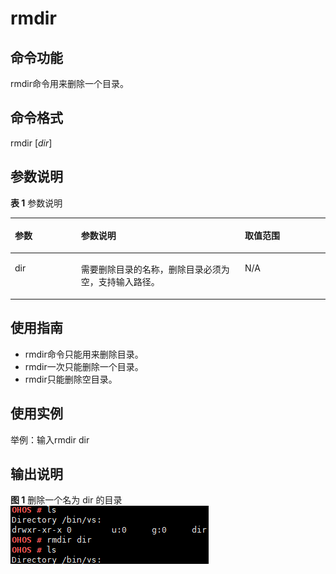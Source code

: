 # rmdir<a name="ZH-CN_TOPIC_0000001052170280"></a>

## 命令功能<a name="section1839611420266"></a>

rmdir命令用来删除一个目录。

## 命令格式<a name="section329574512266"></a>

rmdir \[_dir_\]

## 参数说明<a name="section15865747102620"></a>

**表 1**  参数说明

<a name="table1557mcpsimp"></a>
<table><thead align="left"><tr id="row1563mcpsimp"><th class="cellrowborder" valign="top" width="21%" id="mcps1.2.4.1.1"><p id="p1565mcpsimp"><a name="p1565mcpsimp"></a><a name="p1565mcpsimp"></a>参数</p>
</th>
<th class="cellrowborder" valign="top" width="52%" id="mcps1.2.4.1.2"><p id="p1567mcpsimp"><a name="p1567mcpsimp"></a><a name="p1567mcpsimp"></a>参数说明</p>
</th>
<th class="cellrowborder" valign="top" width="27%" id="mcps1.2.4.1.3"><p id="p1569mcpsimp"><a name="p1569mcpsimp"></a><a name="p1569mcpsimp"></a>取值范围</p>
</th>
</tr>
</thead>
<tbody><tr id="row1570mcpsimp"><td class="cellrowborder" valign="top" width="21%" headers="mcps1.2.4.1.1 "><p id="p1572mcpsimp"><a name="p1572mcpsimp"></a><a name="p1572mcpsimp"></a>dir</p>
</td>
<td class="cellrowborder" valign="top" width="52%" headers="mcps1.2.4.1.2 "><p id="p1574mcpsimp"><a name="p1574mcpsimp"></a><a name="p1574mcpsimp"></a>需要删除目录的名称，删除目录必须为空，支持输入路径。</p>
</td>
<td class="cellrowborder" valign="top" width="27%" headers="mcps1.2.4.1.3 "><p id="p1576mcpsimp"><a name="p1576mcpsimp"></a><a name="p1576mcpsimp"></a>N/A</p>
</td>
</tr>
</tbody>
</table>

## 使用指南<a name="section107857508261"></a>

-   rmdir命令只能用来删除目录。
-   rmdir一次只能删除一个目录。
-   rmdir只能删除空目录。

## 使用实例<a name="section11196165315262"></a>

举例：输入rmdir dir

## 输出说明<a name="section1073811415613"></a>

**图 1**  删除一个名为 dir 的目录<a name="fig118404315311"></a>  
![](figures/删除一个名为-dir-的目录.png "删除一个名为-dir-的目录")

